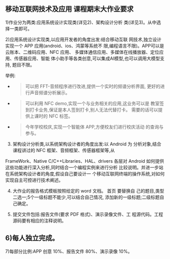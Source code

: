 ## 移动互联网技术及应用 课程期末大作业要求

1)作业分为两类:应用系统设计实现类(详见2)、架构设计分析 类(详见3)。从中选择一类即可。

2)应用系统设计实现类,以应用开发者的角度出发:结合移动互联 网技术,独立设计实现一个 APP 应用(android、ios、鸿蒙等系统不 限,编程语言不限)。APP可以是云账本、二维码应用、NFC 应用、 多媒体通信应用、多媒体在线播放器、定位应用、传感器应用、智能 体小助手等各类创意,可以集成AI模型,也可以调用大模型支持, 题目不限。

举例:

- > 可以把 FFT-音频程序进行改进,提供一个实时的频谱分析界面, 更好的进行声音频谱分析展示。
- > 可以利用 NFC demo,实现一个与业务相关的应用,这业务可以是 教室签到打卡业务,保证是本人签到打卡,别人无法代替打卡。 需要的话可以提供上课时的 NFC 标签。
- > 今年学校校庆,实现一个智能体 APP,方便校友们进行校庆活动 的查询与参与。

3) 架构设计分析类,以系统架构设计者的角度出发:以 Android 为 分析对象,结合课程讲过的 NFC 框架、音频框架、传感器框架等,从

FrameWork、Native C/C++Libraries、HAL、drivers 各层对 Android 如何提供这些功能进行深入分析,同时结合一个编程实例来进行分析 比较说明。并进一步站在系统架构设计者的角度,假设自己要设计一 个移动互联网终端的操作系统,对如何实现自主可控进行技术阐述。

4) 大作业的报告格式模板按照给定的 word 文档。 首页 要替换自 己的题目,类型二选一;5个一级标题不能少,可以结合自己情况, 添加新的一级标题;二级标题自己确定。

5) 提交文件包括:报告文件(要求 PDF 格式)、演示录像文件、工 程源代码。工程源码要有相应的注释说明。

## 6)每人独立完成。

7)每部分比例:APP 创意 10%、报告文件 80%、演示录像 10%。